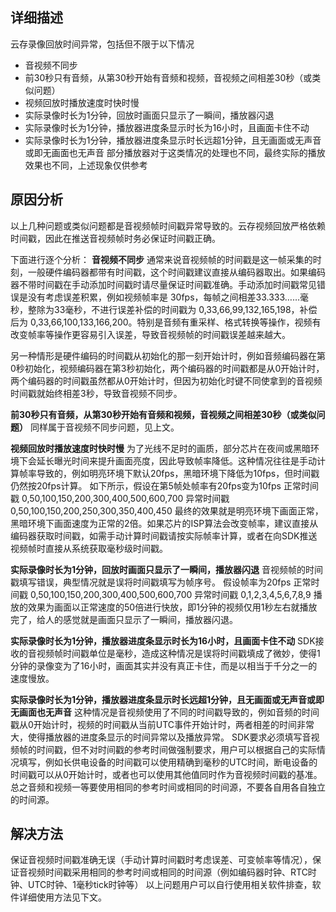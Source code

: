 

## 详细描述

云存录像回放时间异常，包括但不限于以下情况

- 音视频不同步
- 前30秒只有音频，从第30秒开始有音频和视频，音视频之间相差30秒（或类似问题）
- 视频回放时播放速度时快时慢
- 实际录像时长为1分钟，回放时画面只显示了一瞬间，播放器闪退
- 实际录像时长为1分钟，播放器进度条显示时长为16小时，且画面卡住不动
- 实际录像时长为1分钟，播放器进度条显示时长远超1分钟，且无画面或无声音或即无画面也无声音
  部分播放器对于这类情况的处理也不同，最终实际的播放效果也不同，上述现象仅供参考

## 原因分析

以上几种问题或类似问题都是音视频帧时间戳异常导致的。云存视频回放严格依赖时间戳，因此在推送音视频帧时务必保证时间戳正确。

下面进行逐个分析：
**音视频不同步**
通常来说音视频帧的时间戳是这一帧采集的时刻，一般硬件编码器都带有时间戳，这个时间戳建议直接从编码器取出。如果编码器不带时间戳在手动添加时间戳时请尽量保证时间戳准确。手动添加时间戳常见错误是没有考虑误差积累，例如视频帧率是 30fps，每帧之间相差33.333……毫秒，整除为33毫秒，不进行误差补偿的时间戳为 0,33,66,99,132,165,198，补偿后为 0,33,66,100,133,166,200。特别是音频有重采样、格式转换等操作，视频有改变帧率等操作更容易引入误差，导致音视频帧的时间戳误差越来越大。

另一种情形是硬件编码的时间戳从初始化的那一刻开始计时，例如音频编码器在第0秒初始化，视频编码器在第3秒初始化，两个编码器的时间戳都是从0开始计时，两个编码器的时间戳虽然都从0开始计时，但因为初始化时键不同使拿到的音视频时间戳就始终相差3秒，导致音视频不同步。

**前30秒只有音频，从第30秒开始有音频和视频，音视频之间相差30秒（或类似问题）**
同样属于音视频不同步问题，见上文。

**视频回放时播放速度时快时慢**
为了光线不足时的画质，部分芯片在夜间或黑暗环境下会延长曝光时间来提升画面亮度，因此导致帧率降低。这种情况往往是手动计算帧率导致的，例如明亮环境下默认20fps，黑暗环境下降低为10fps，但时间戳仍然按20fps计算。
如下所示，假设在第5帧处帧率有20fps变为10fps
正常时间戳 0,50,100,150,200,300,400,500,600,700
异常时间戳 0,50,100,150,200,250,300,350,400,450
最终的效果就是明亮环境下画面正常，黑暗环境下画面速度为正常的2倍。如果芯片的ISP算法会改变帧率，建议直接从编码器获取时间戳，如需手动计算时间戳请按实际帧率计算，或者在向SDK推送视频帧时直接从系统获取毫秒级时间戳。

**实际录像时长为1分钟，回放时画面只显示了一瞬间，播放器闪退**
音视频帧的时间戳填写错误，典型情况就是误将时间戳填写为帧序号。
假设帧率为20fps
正常时间戳 0,50,100,150,200,300,400,500,600,700
异常时间戳 0,1,2,3,4,5,6,7,8,9
播放的效果为画面以正常速度的50倍进行快放，即1分钟的视频仅用1秒左右就播放完了，给人的感觉就是画面只显示了一瞬间，播放器闪退。

**实际录像时长为1分钟，播放器进度条显示时长为16小时，且画面卡住不动**
SDK接收的音视频帧时间戳单位是毫秒，造成这种情况是误将时间戳填成了微妙，使得1分钟的录像变为了16小时，画面其实并没有真正卡住，而是以相当于千分之一的速度慢放。

**实际录像时长为1分钟，播放器进度条显示时长远超1分钟，且无画面或无声音或即无画面也无声音**
这种情况是音视频使用了不同的时间戳导致的，例如音频的时间戳从0开始计时，视频的时间戳从当前UTC事件开始计时，两者相差的时间非常大，使得播放器的进度条显示的时间异常以及播放异常。
SDK要求必须填写音视频帧的时间戳，但不对时间戳的参考时间做强制要求，用户可以根据自己的实际情况填写，例如长供电设备的时间戳可以使用精确到毫秒的UTC时间，断电设备的时间戳可以从0开始计时，或者也可以使用其他值同时作为音视频时间戳的基准。总之音频和视频一等要使用相同的参考时间或相同的时间源，不要各自用各自独立的时间源。

## 解决方法

保证音视频时间戳准确无误（手动计算时间戳时考虑误差、可变帧率等情况），保证音视频时间戳采用相同的参考时间或相同的时间源（例如编码器时钟、RTC时钟、UTC时钟、1毫秒tick时钟等）
以上问题用户可以自行使用相关软件排查，软件详细使用方法见下文。
